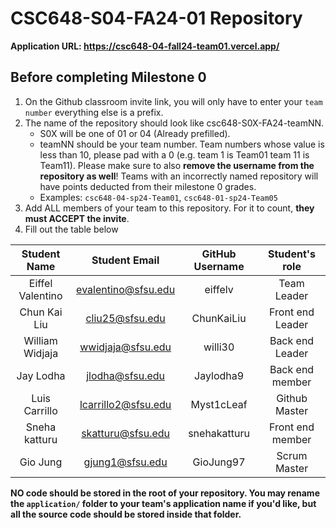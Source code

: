 # CSC648-S04-FA24-01 Repository

**Application URL: <https://csc648-04-fall24-team01.vercel.app/>**

## Before completing Milestone 0

1. On the Github classroom invite link, you will only have to enter your `team number` everything else is a prefix.
2. The name of the repository should look like csc648-S0X-FA24-teamNN.
   - S0X will be one of 01 or 04 (Already prefilled).
   - teamNN should be your team number. Team numbers whose value is less than
     10, please pad with a 0 (e.g. team 1 is Team01 team 11 is Team11). Please
     make sure to also **remove the username from the repository as well**!
     Teams with an incorrectly named repository will have points deducted from
     their milestone 0 grades.
   - Examples: `csc648-04-sp24-Team01`, `csc648-01-sp24-Team05`
3. Add ALL members of your team to this repository. For it to count, **they must
   ACCEPT the invite**.
4. Fill out the table below

| Student Name         | Student Email       | GitHub Username    | Student's role |
| :------------------: | :-----------------: | :----------------: | :------------: |
|   Eiffel Valentino   | evalentino@sfsu.edu |     eiffelv        |  Team Leader   |
|   Chun Kai Liu       | cliu25@sfsu.edu     |     ChunKaiLiu     |Front end Leader|
|   William Widjaja    | wwidjaja@sfsu.edu   |     willi30        |Back end Leader |
|   Jay Lodha          | jlodha@sfsu.edu     |     Jaylodha9      |Back end member |
|   Luis Carrillo      | lcarrillo2@sfsu.edu |     Myst1cLeaf     | Github Master  |
|   Sneha katturu      | skatturu@sfsu.edu   |     snehakatturu   |Front end member|
|   Gio Jung           | gjung1@sfsu.edu     |     GioJung97      |Scrum Master    |

**NO code should be stored in the root of your repository. You may rename the
`application/` folder to your team's application name if you'd like, but all the
source code should be stored inside that folder.**
